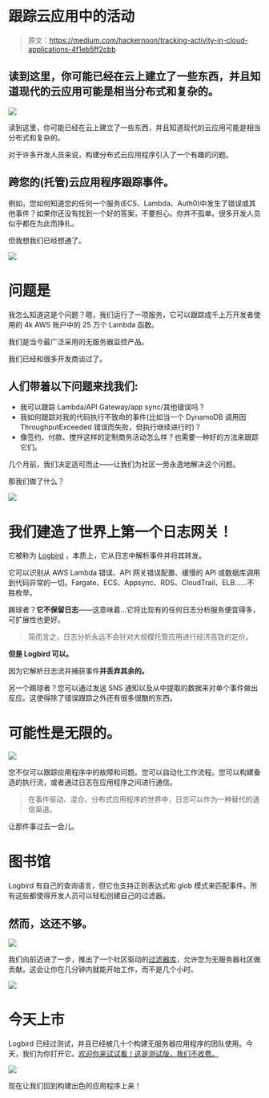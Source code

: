 # 跟踪云应用中的活动

> 原文：<https://medium.com/hackernoon/tracking-activity-in-cloud-applications-4f1eb5ff2cbb>

## 读到这里，你可能已经在云上建立了一些东西，并且知道现代的云应用可能是相当分布式和复杂的。

![](img/92bec47d4eedbb13efbd379fcbb2fb35.png)

读到这里，你可能已经在云上建立了一些东西，并且知道现代的云应用可能是相当分布式和复杂的。

对于许多开发人员来说，构建分布式云应用程序引入了一个有趣的问题。

## 跨您的(托管)云应用程序跟踪事件。

例如，您如何知道您的任何一个服务(ECS、Lambda、Auth0)中发生了错误或其他事件？如果你还没有找到一个好的答案，不要担心。你并不孤单。很多开发人员似乎都在为此而挣扎。

但我想我们已经想通了。

![](img/7e266f883d405ef0632b4501e2ea2652.png)

# 问题是

我怎么知道这是个问题？嗯，我们运行了一项服务，它可以跟踪成千上万开发者使用的 4k AWS 账户中的 25 万个 Lambda 函数。

我们是当今最广泛采用的无服务器监控产品。

我们已经和很多开发商谈过了。

## 人们带着以下问题来找我们:

*   我可以跟踪 Lambda/API Gateway/app sync/其他错误吗？
*   我如何跟踪对我的代码执行不致命的事件(比如当一个
    DynamoDB 调用因 ThroughputExceeded 错误而失败，但执行继续进行时)？
*   像签约、付款、搅拌这样的定制商务活动怎么样？也需要一种好的方法来跟踪它们。

几个月前，我们决定适可而止——让我们为社区一劳永逸地解决这个问题。

那我们做了什么？

![](img/596ec4189b08ff9414c8208d95a3476d.png)

# **我们建造了世界上第一个日志网关！**

它被称为 [Logbird](https://logbird.io) ，本质上，它从日志中解析事件并将其转发。

它可以识别从 AWS Lambda 错误、API 网关错误配置、缓慢的 API 或数据库调用到代码异常的一切。Fargate、ECS、Appsync、RDS、CloudTrail、ELB……不胜枚举。

踢球者？**它不保留日志**——这意味着…它将比现有的任何日志分析服务便宜得多，可扩展性也更好。

> 简而言之，日志分析永远不会针对大规模托管应用进行经济高效的定价。

**但是 Logbird 可以。**

因为它解析日志流并捕获事件**并丢弃其余的。**

另一个踢球者？您可以通过发送 SNS 通知以及从中提取的数据来对单个事件做出反应。这使得除了错误跟踪之外还有很多很酷的东西。

# 可能性是无限的。

![](img/55c0143654788893ef7f51ac7b9d0415.png)

您不仅可以跟踪应用程序中的故障和问题。您可以自动化工作流程。您可以构建备选的执行流，或者通过日志在应用程序之间进行通信。

> 在事件驱动、混合、分布式应用程序的世界中，日志可以作为一种替代的通信渠道。

让那件事过去一会儿。

# 图书馆

Logbird 有自己的查询语言，但它也支持正则表达式和 glob 模式来匹配事件。所有这些都使得开发人员可以轻松创建自己的过滤器。

## 然而，这还不够。

![](img/f3f669e6116e48623feccfd3fa19b234.png)

我们向前迈进了一步，推出了一个社区驱动的[过滤器库](https://logbird.io/docs/rules/rule-library/)，允许您为无服务器社区做贡献。这会让你在几分钟内就能开始工作，而不是几个小时。

![](img/c2b96d6926b7b8df56fc3418e654a45d.png)

# 今天上市

Logbird 已经过测试，并且已经被几十个构建无服务器应用程序的团队使用。今天，我们为你打开它。[欢迎你来试试看！这是测试版，我们不收费。](https://logbird.io)

![](img/bf76e9d7ba5f809b8293b92ded6a6b32.png)

现在让我们回到构建出色的应用程序上来！